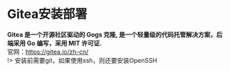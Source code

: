 # Gitea安装部署
**Gitea 是一个开源社区驱动的 Gogs 克隆, 是一个轻量级的代码托管解决方案，后端采用 Go 编写，采用 MIT 许可证.** <br/>
官网：https://gitea.io/zh-cn/ <br/>
!> 安装前需要git，如果使用ssh，则还要安装OpenSSH